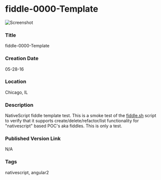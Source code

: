 fiddle-0000-Template
======

![Screenshot](screenshot.png)


### Title

fiddle-0000-Template


### Creation Date

05-28-16


### Location

Chicago, IL


### Description

NativeScript fiddle template test.  This is a smoke test of the [fiddle.sh](../../scripts/fiddle.sh) script to verify that
it supports create/delete/refactor/list functionality for "nativescript" based POC's aka fiddles. This is only a test.


### Published Version Link

N/A


### Tags

nativescript, angular2
